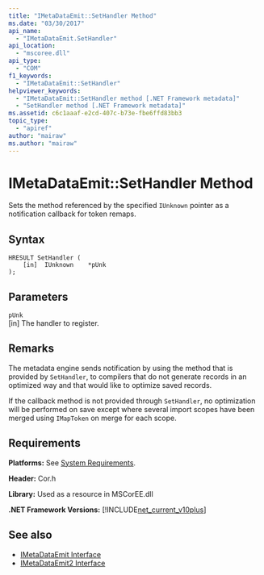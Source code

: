 ```yaml
---
title: "IMetaDataEmit::SetHandler Method"
ms.date: "03/30/2017"
api_name: 
  - "IMetaDataEmit.SetHandler"
api_location: 
  - "mscoree.dll"
api_type: 
  - "COM"
f1_keywords: 
  - "IMetaDataEmit::SetHandler"
helpviewer_keywords: 
  - "IMetaDataEmit::SetHandler method [.NET Framework metadata]"
  - "SetHandler method [.NET Framework metadata]"
ms.assetid: c6c1aaaf-e2cd-407c-b73e-fbe6ffd83bb3
topic_type: 
  - "apiref"
author: "mairaw"
ms.author: "mairaw"
---
```

# IMetaDataEmit::SetHandler Method
Sets the method referenced by the specified `IUnknown` pointer as a notification callback for token remaps.  
  
## Syntax  
  
```  
HRESULT SetHandler (   
    [in]  IUnknown    *pUnk  
);  
```  
  
## Parameters  
 `pUnk`  
 [in] The handler to register.  
  
## Remarks  
 The metadata engine sends notification by using the method that is provided by `SetHandler`, to compilers that do not generate records in an optimized way and that would like to optimize saved records.  
  
 If the callback method is not provided through `SetHandler`, no optimization will be performed on save except where several import scopes have been merged using `IMapToken` on merge for each scope.  
  
## Requirements  
 **Platforms:** See [System Requirements](../../../../docs/framework/get-started/system-requirements.md).  
  
 **Header:** Cor.h  
  
 **Library:** Used as a resource in MSCorEE.dll  
  
 **.NET Framework Versions:** [!INCLUDE[net_current_v10plus](../../../../includes/net-current-v10plus-md.md)]  
  
## See also
- [IMetaDataEmit Interface](../../../../docs/framework/unmanaged-api/metadata/imetadataemit-interface.md)
- [IMetaDataEmit2 Interface](../../../../docs/framework/unmanaged-api/metadata/imetadataemit2-interface.md)
